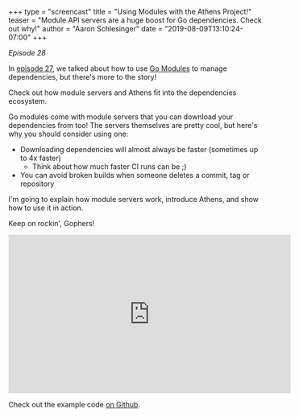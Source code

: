 +++
type = "screencast"
title = "Using Modules with the Athens Project!"
teaser = "Module API servers are a huge boost for Go dependencies. Check out why!"
author = "Aaron Schlesinger"
date = "2019-08-09T13:10:24-07:00"
+++

_Episode 28_

In [episode 27](https://www.goin5minutes.com/screencast/episode_27_intro_to_modules/), we talked about how to use [Go Modules](https://github.com/golang/go/wiki/Modules) to manage dependencies, but there's more to the story!

Check out how module servers and Athens fit into the dependencies ecosystem.

<!--more-->

Go modules come with module servers that you can download your dependencies from too! The servers themselves are pretty cool, but here's why you should consider using one:

- Downloading dependencies will almost always be faster (sometimes up to 4x faster)
  - Think about how much faster CI runs can be ;)
- You can avoid broken builds when someone deletes a commit, tag or repository

I'm going to explain how module servers work, introduce Athens, and show how to use it in action.

Keep on rockin', Gophers!

<iframe width="560" height="315" src="https://www.youtube.com/embed/P3P9NINDW1k" frameborder="0" allow="autoplay; encrypted-media" allowfullscreen></iframe>

Check out the example code [on Github](https://github.com/arschles/go-in-5-minutes/tree/master/episode28).

